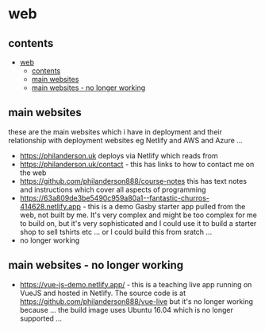 # web 

## contents

- [web](#web)
  - [contents](#contents)
  - [main websites](#main-websites)
  - [main websites - no longer working](#main-websites---no-longer-working)


## main websites

these are the main websites which i have in deployment and their relationship with deployment websites eg Netlify and AWS and Azure ...

- https://philanderson.uk deploys via Netlify which reads from 
- https://philanderson.uk/contact - this has links to how to contact me on the web
- https://github.com/philanderson888/course-notes this has text notes and instructions which cover all aspects of programming 
- https://63a809de3be5490c959a80a1--fantastic-churros-414628.netlify.app - this is a demo Gasby starter app pulled from the web, not built by me.  It's very complex and might be too complex for me to build on, but it's very sophisticated and I could use it to build a starter shop to sell tshirts etc ... or I could build this from sratch ...
- no longer working


## main websites - no longer working

- https://vue-js-demo.netlify.app/ - this is a teaching live app running on VueJS and hosted in Netlify. The source code is at https://github.com/philanderson888/vue-live but it's no longer working because ... the build image uses Ubuntu 16.04 which is no longer supported ...